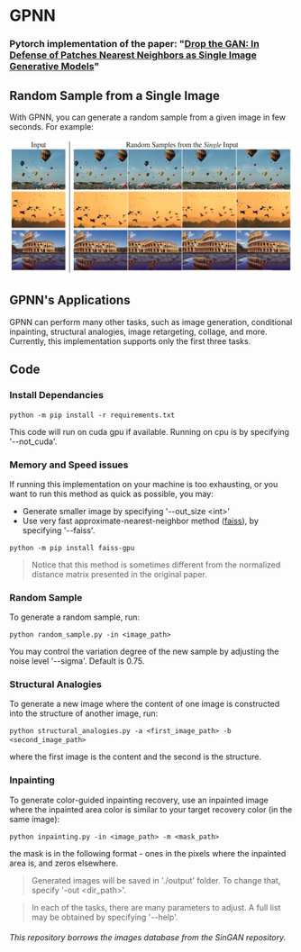 # GPNN

### Pytorch implementation of the paper: "[Drop the GAN: In Defense of Patches Nearest Neighbors as Single Image Generative Models](https://arxiv.org/pdf/2103.15545v1.pdf)"

## Random Sample from a Single Image
With GPNN, you can generate a random sample from a given image in few seconds. For example:

![](imgs/samples.png)

## GPNN's Applications
GPNN can perform many other tasks, such as image generation, conditional inpainting, structural analogies, image retargeting, collage, and more. Currently, this implementation supports only the first three tasks. 
  
 
## Code
### Install Dependancies
```
python -m pip install -r requirements.txt
```
This code will run on cuda gpu if available.
Running on cpu is by specifying '--not_cuda'.

### Memory and Speed issues
If running this implementation on your machine is too exhausting, or you want to run this method as quick as possible, you may:
- Generate smaller image by specifying '--out_size \<int\>'
- Use very fast approximate-nearest-neighbor method ([faiss](https://github.com/facebookresearch/faiss/blob/master/INSTALL.md)), by specifying '--faiss'.
```
python -m pip install faiss-gpu
```
> Notice that this method is sometimes different from the normalized distance matrix presented in the original paper.

###  Random Sample
To generate a random sample, run: 
```
python random_sample.py -in <image_path>
```
You may control the variation degree of the new sample by adjusting the noise level '--sigma'. Default is 0.75.

###  Structural Analogies
To generate a new image where the content of one image is constructed into the structure of another image, run:
```
python structural_analogies.py -a <first_image_path> -b <second_image_path>
```
where the first image is the content and the second is the structure.

### Inpainting
To generate color-guided inpainting recovery, use an inpainted image where the inpainted area color is similar to your target recovery color (in the same image):
```
python inpainting.py -in <image_path> -m <mask_path>
```
the mask is in the following format - ones in the pixels where the inpainted area is, and zeros elsewhere. 


> Generated images will be saved in './output' folder. To change that, specify '-out <dir_path>'.

> In each of the tasks, there are many parameters to adjust. A full list may be obtained by specifying '--help'. 


###### This repository borrows the images database from the SinGAN repository.
